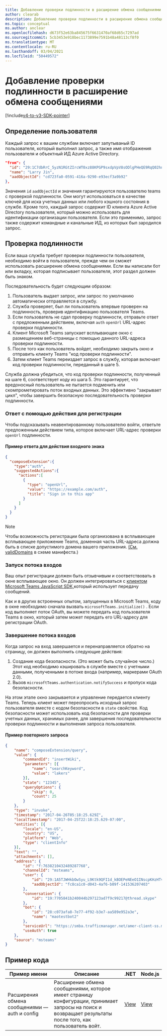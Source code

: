 ```yaml
---
title: Добавление проверки подлинности в расширение обмена сообщениями
author: clearab
description: Добавление проверки подлинности в расширение обмена сообщениями
ms.topic: conceptual
ms.author: anclear
ms.openlocfilehash: d673f52e63ba845675f6631470af68d65c7297ad
ms.sourcegitcommit: 5cb3453e918bec1173899e7591b48a48113cf8f0
ms.translationtype: MT
ms.contentlocale: ru-RU
ms.lasthandoff: 03/04/2021
ms.locfileid: "50449572"
---
```

# <a name="add-authentication-to-your-messaging-extension"></a>Добавление проверки подлинности в расширение обмена сообщениями

[!include[v4-to-v3-SDK-pointer](~/includes/v4-to-v3-pointer-me.md)]

## <a name="identify-the-user"></a>Определение пользователя

Каждый запрос к вашим службам включает запутываный ID пользователя, который выполнил запрос, а также имя отображения пользователя и объектный ИД Azure Active Directory.

```json
"from": {
  "id": "29:1C7dbRrC_5yzN1RGtZIrcWT0xz88KPGP9sxdpVpV8sODlgPHeQE9RqQ02hnpuKzy6zZ-AaZx6swUOMj_Dsdse3TQ4sIaeebbFBF-VgjJy_nY",
  "name": "Larry Jin",
  "aadObjectId": "cd723fa0-0591-416a-9290-e93ecf3a9b92"
},
```

Значения `id` `aadObjectId` и значения гарантируются пользователю teams с проверкой подлинности. Они могут использоваться в качестве ключей для иска учетных данных или любого кэшного состояния в службе. Кроме того, каждый запрос содержит ID клиента Azure Active Directory пользователя, который можно использовать для идентификации организации пользователя. Если это применимо, запрос также содержит командные и канальные ИД, из которых был зародился запрос.

## <a name="authentication"></a>Проверка подлинности

Если ваша служба требует проверки подлинности пользователя, необходимо войти в пользователя, прежде чем он сможет использовать расширение обмена сообщениями. Если вы написали бот или вкладку, которая подписывает пользователя, этот раздел должен быть знаком.

Последовательность будет следующим образом:

1. Пользователь выдает запрос, или запрос по умолчанию автоматически отправляется в службу.
2. Служба проверяет, был ли пользователь впервые проверен на подлинность, проверив идентификацию пользователя Teams.
3. Если пользователь не сдал проверку подлинности, отправьте ответ с предложенным действием, включая `auth` `openUrl` URL-адрес проверки подлинности.
4. Клиент Microsoft Teams запускает всплывающее окно с размещением веб-страницы с помощью данного URL-адреса проверки подлинности.
5. После того как пользователь войдет, необходимо закрыть окно и отправить клиенту Teams "код проверки подлинности".
6. Затем клиент Teams переиздает запрос в службу, которая включает код проверки подлинности, переданный в шаге 5.

Служба должна убедиться, что код проверки подлинности, полученный на шаге 6, соответствует коду из шага 5. Это гарантирует, что вредоносный пользователь не пытается подменить или скомпрометировать поток входных данных. Это эффективно "закрывает цикл", чтобы завершить безопасную последовательность проверки подлинности.

### <a name="respond-with-a-sign-in-action"></a>Ответ с помощью действия для регистрации

Чтобы подсказывать неавентированному пользователю войти, ответьте предложенным действием типа, которое включает URL-адрес проверки `openUrl` подлинности.

#### <a name="response-example-for-a-sign-in-action"></a>Пример ответа для действия входного знака

```json
{
  "composeExtension":{
    "type":"auth",
    "suggestedActions":{
      "actions":[
        {
          "type": "openUrl",
          "value": "https://example.com/auth",
          "title": "Sign in to this app"
        }
      ]
    }
  }
}
```

> [!NOTE]
> Чтобы возможность регистрации была организована в всплывающее всплывающее приложение Teams, доменная часть URL-адреса должна быть в списке допустимого домена вашего приложения. [(См. validDomains](~/resources/schema/manifest-schema.md#validdomains) в схеме манифеста.)

### <a name="start-the-sign-in-flow"></a>Запуск потока входов

Ваш опыт регистрации должен быть отзывчивым и соответствовать в окне всплывающее окно. Он должен интегрироваться с [клиентом Microsoft Teams JavaScript SDK,](/javascript/api/overview/msteams-client)который использует передачу сообщений.

Как и в других встроенных опытом, запущенных в Microsoft Teams, коду в окне необходимо сначала вызвать `microsoftTeams.initialize()` . Если код выполняет поток OAuth, вы можете передать код пользователя Teams в окно, который затем может передать его URL-адресу для регистрации OAuth.

### <a name="complete-the-sign-in-flow"></a>Завершение потока входов

Когда запрос на вход завершается и перенаправляется обратно на страницу, он должен выполнить следующие действия:

1. Создание кода безопасности. (Это может быть случайное число.) Этот код необходимо кэшировать в службе вместе с учетными данными, полученными в потоке входа (например, маркерами OAuth 2.0).
2. Вызов `microsoftTeams.authentication.notifySuccess` и пропуск кода безопасности.

На этом этапе окно закрывается и управление передается клиенту Teams. Теперь клиент может переопросить исходный запрос пользователя вместе с кодом безопасности в `state` свойстве. Код безопасности может использовать код безопасности для проверки учетных данных, хранимых ранее, для завершения последовательности проверки подлинности и выполнения запроса пользователя.

#### <a name="reissued-request-example"></a>Пример повторного запроса

```json
{
    "name": "composeExtension/query",
    "value": {
        "commandId": "insertWiki",
        "parameters": [{
            "name": "searchKeyword",
            "value": "lakers"
        }],
        "state": "12345",
        "queryOptions": {
            "skip": 0,
            "count": 25
        }
    },
    "type": "invoke",
    "timestamp": "2017-04-26T05:18:25.629Z",
    "localTimestamp": "2017-04-25T22:18:25.629-07:00",
    "entities": [{
        "locale": "en-US",
        "country": "US",
        "platform": "Web",
        "type": "clientInfo"
    }],
    "text": "",
    "attachments": [],
    "address": {
        "id": "f:7638210432489287768",
        "channelId": "msteams",
        "user": {
            "id": "29:1A5TJWHkbOwSyu_L9Ktk9QFI1d_kBOEPeNEeO1INscpKHzHTvWfiau5AX_6y3SuiOby-r73dzHJ17HipUWqGPgw",
            "aadObjectId": "fc8ca1c0-d043-4af6-b09f-141536207403"
        },
        "conversation": {
            "id": "19:7705841b240044b297123ad7f9c99217@thread.skype"
        },
        "bot": {
            "id": "28:c073afa8-7e77-4f92-b3e7-aa589e952a3e",
            "name": "maotestbot2"
        },
        "serviceUrl": "https://smba.trafficmanager.net/amer-client-ss.msg/",
        "useAuth": true
    },
    "source": "msteams"
}
```

## <a name="code-sample"></a>Пример кода
|**Пример имени** | **Описание** |**.NET** | **Node.js**|
|----------------|-----------------|--------------|----------------|
|Расширения обмена сообщениями — auth и config | Расширение обмена сообщениями, которое имеет страницу конфигурации, принимает запросы на поиск и возвращает результаты после того, как пользователь войт. |[View](https://github.com/microsoft/BotBuilder-Samples/tree/main/samples/csharp_dotnetcore/52.teams-messaging-extensions-search-auth-config)|[View](https://github.com/microsoft/BotBuilder-Samples/blob/main/samples/javascript_nodejs/52.teams-messaging-extensions-search-auth-config)| 

 
